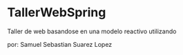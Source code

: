# TallerWebSpring

Taller de web basandose en una modelo reactivo utilizando

por: Samuel Sebastian Suarez Lopez